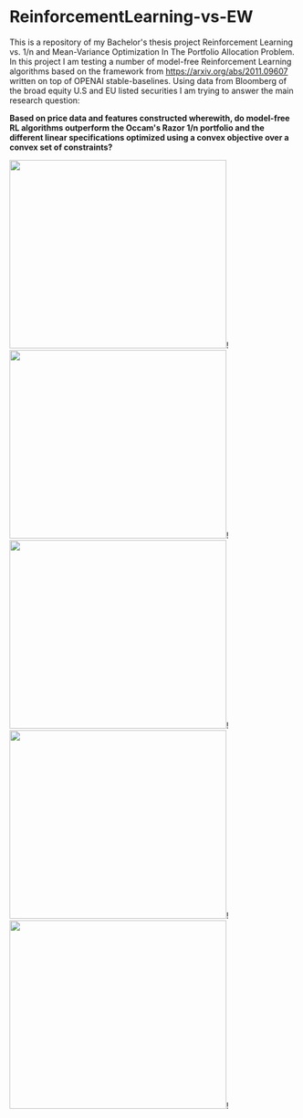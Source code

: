 # ReinforcementLearning-vs-EW

This is a repository of my Bachelor's thesis project Reinforcement Learning vs. 1/n and Mean-Variance Optimization In The Portfolio Allocation Problem. In this project I am testing a number of model-free Reinforcement Learning algorithms based on the framework from https://arxiv.org/abs/2011.09607 written on top of OPENAI stable-baselines. Using data from Bloomberg of the broad equity U.S and EU listed securities I am trying to answer the main research question:

**Based on price data and features constructed wherewith, do model-free RL algorithms outperform the Occam's Razor 1/n portfolio and the different linear specifications optimized using a convex objective over a convex set of constraints?**

<img src="https://user-images.githubusercontent.com/69042407/114295827-f248b800-9aa7-11eb-9f4a-8c0d16633688.gif" width="380" height="330">!
<img src="https://user-images.githubusercontent.com/69042407/114295923-aea27e00-9aa8-11eb-9f90-c406f7169d34.gif" width="380" height="330">!
<img src="https://user-images.githubusercontent.com/69042407/114295934-c24de480-9aa8-11eb-8558-3ce8511e8694.gif" width="380" height="330">!
<img src="https://user-images.githubusercontent.com/69042407/114295953-d560b480-9aa8-11eb-9805-ddbe2347b917.gif" width="380" height="330">!
<img src="https://user-images.githubusercontent.com/69042407/114295954-d72a7800-9aa8-11eb-8d97-0d65e9bd66a2.gif" width="380" height="330">!



